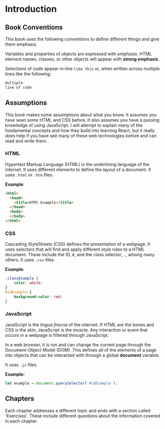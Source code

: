 # Introduction

## Book Conventions

This book uses the following conventions to define different things and give them emphasis.

Variables and properties of objects are expressed with *emphasis*. HTML element names, classes, or other objects will appear with **strong emphasis**.

Selections of code appear in-line `like this` or, when written across multiple lines like the following:

```html
multiple
line of code
```

## Assumptions

This book makes some assumptions about what you know. It assumes you have seen some HTML and CSS before. It also assumes you have a passing knowledge of using JavaScript. I will attempt to explain many of the fundamental concepts and how they build into learning React, but it really does help if you have see many of these web technologies before and can read and write them.

### HTML

Hypertext Markup Language (HTML) is the underlining language of the internet. It uses different elements to define the layout of a document. It uses `.html` or `.htm` files.

**Example**:

```html
<html>
  <head>
    <title>HTMl Example</title>
  </head>
  <body>
  </body>
</html>
```

### CSS

Cascading StyleSheets (CSS) defines the presentation of a webpage. It uses *selectors* that will find and apply different style rules to a HTML document. These include the ID, `#`, and the class selector, `.`, among many others. It uses `.css` files.

**Example**:

```css
.classExample {
    color: white;
}
#idExample {
    background-color: red;
}
```

### JavaScript

JavaScript is the *lingua fracna* of the internet. If HTML are the bones and CSS is the skin, JavaScript is the muscle. Any interaction or event that occurs in a webpage is filtered through JavaScript.

In a web browser, it is run and can change the current page through the Document-Object Model (DOM). This defines all of the elements of a page into objects that can be interacted with through a global **document** variable.

It uses `.js` files.

**Example:**

```javascript
let example = document.querySelector('#idExample');
```

## Chapters

Each chapter addresses a different topic and ends with a section called 'Exercises'. These include different questions about the information covered in each chapter.
